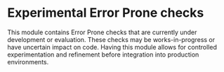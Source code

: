 # Experimental Error Prone checks

This module contains Error Prone checks that are currently under development or
evaluation. These checks may be works-in-progress or have uncertain impact on
code. Having this module allows for controlled experimentation and refinement
before integration into production environments.
